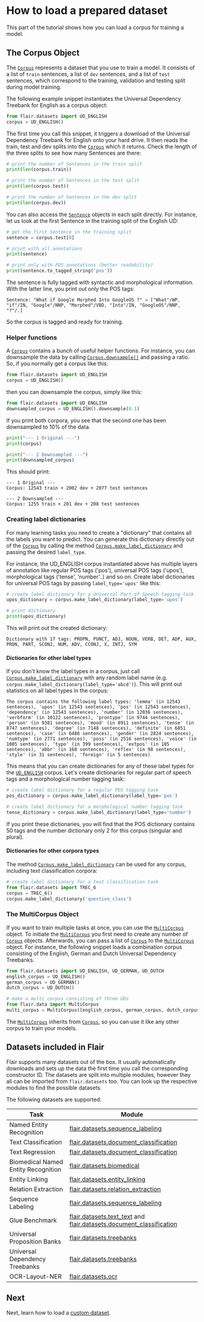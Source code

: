 # How to load a prepared dataset

This part of the tutorial shows how you can load a corpus for training a model. 

## The Corpus Object

The [`Corpus`](#flair.data.Corpus) represents a dataset that you use to train a model. It consists of a list of `train` sentences,
a list of `dev` sentences, and a list of `test` sentences, which correspond to the training, validation and testing
split during model training.

The following example snippet instantiates the Universal Dependency Treebank for English as a corpus object:

```python
from flair.datasets import UD_ENGLISH
corpus = UD_ENGLISH()
```

The first time you call this snippet, it triggers a download of the Universal Dependency Treebank for English onto your
hard drive. It then reads the train, test and dev splits into the [`Corpus`](#flair.data.Corpus) which it returns. Check the length of
the three splits to see how many Sentences are there:

```python
# print the number of Sentences in the train split
print(len(corpus.train))

# print the number of Sentences in the test split
print(len(corpus.test))

# print the number of Sentences in the dev split
print(len(corpus.dev))
```

You can also access the [`Sentence`](#flair.data.Sentence) objects in each split directly. For instance, let us look at the first Sentence in
the training split of the English UD:

```python
# get the first Sentence in the training split
sentence = corpus.test[0]

# print with all annotations
print(sentence)

# print only with POS annotations (better readability)
print(sentence.to_tagged_string('pos'))
```

The sentence is fully tagged with syntactic and morphological information. With the latter line,
you print out only the POS tags:

```console
Sentence: "What if Google Morphed Into GoogleOS ?" → ["What"/WP, "if"/IN, "Google"/NNP, "Morphed"/VBD, "Into"/IN, "GoogleOS"/NNP, "?"/.]
```

So the corpus is tagged and ready for training.

### Helper functions

A [`Corpus`](#flair.data.Corpus) contains a bunch of useful helper functions.
For instance, you can downsample the data by calling [`Corpus.downsample()`](#flair.data.Corpus.downsample) and passing a ratio. So, if you normally get a
corpus like this:

```python
from flair.datasets import UD_ENGLISH
corpus = UD_ENGLISH()
```

then you can downsample the corpus, simply like this:

```python
from flair.datasets import UD_ENGLISH
downsampled_corpus = UD_ENGLISH().downsample(0.1)
```

If you print both corpora, you see that the second one has been downsampled to 10% of the data.

```python
print("--- 1 Original ---")
print(corpus)

print("--- 2 Downsampled ---")
print(downsampled_corpus)
```

This should print:

```console
--- 1 Original ---
Corpus: 12543 train + 2002 dev + 2077 test sentences

--- 2 Downsampled ---
Corpus: 1255 train + 201 dev + 208 test sentences
```

### Creating label dictionaries

For many learning tasks you need to create a "dictionary" that contains all the labels you want to predict.
You can generate this dictionary directly out of the [`Corpus`](#flair.data.Corpus) by calling the method [`Corpus.make_label_dictionary`](#flair.data.Corpus.make_label_dictionary)
and passing the desired `label_type`.

For instance, the UD_ENGLISH corpus instantiated above has multiple layers of annotation like regular
POS tags ('pos'), universal POS tags ('upos'), morphological tags ('tense', 'number'..) and so on.
Create label dictionaries for universal POS tags by passing `label_type='upos'` like this:

```python
# create label dictionary for a Universal Part-of-Speech tagging task
upos_dictionary = corpus.make_label_dictionary(label_type='upos')

# print dictionary
print(upos_dictionary)
```

This will print out the created dictionary:

```console
Dictionary with 17 tags: PROPN, PUNCT, ADJ, NOUN, VERB, DET, ADP, AUX, PRON, PART, SCONJ, NUM, ADV, CCONJ, X, INTJ, SYM
```

#### Dictionaries for other label types

If you don't know the label types in a corpus, just call [`Corpus.make_label_dictionary`](#flair.data.Corpus.make_label_dictionary) with
any random label name (e.g. `corpus.make_label_dictionary(label_type='abcd')`). This will print
out statistics on all label types in the corpus:

```console
The corpus contains the following label types: 'lemma' (in 12543 sentences), 'upos' (in 12543 sentences), 'pos' (in 12543 sentences), 'dependency' (in 12543 sentences), 'number' (in 12036 sentences), 'verbform' (in 10122 sentences), 'prontype' (in 9744 sentences), 'person' (in 9381 sentences), 'mood' (in 8911 sentences), 'tense' (in 8747 sentences), 'degree' (in 7148 sentences), 'definite' (in 6851 sentences), 'case' (in 6486 sentences), 'gender' (in 2824 sentences), 'numtype' (in 2771 sentences), 'poss' (in 2516 sentences), 'voice' (in 1085 sentences), 'typo' (in 399 sentences), 'extpos' (in 185 sentences), 'abbr' (in 168 sentences), 'reflex' (in 98 sentences), 'style' (in 31 sentences), 'foreign' (in 5 sentences)
```

This means that you can create dictionaries for any of these label types for the [`UD_ENGLISH`](#flair.datasets.treebanks.UD_ENGLISH) corpus. Let's create dictionaries for regular part of speech tags
and a morphological number tagging task:

```python
# create label dictionary for a regular POS tagging task
pos_dictionary = corpus.make_label_dictionary(label_type='pos')

# create label dictionary for a morphological number tagging task
tense_dictionary = corpus.make_label_dictionary(label_type='number')
```

If you print these dictionaries, you will find that the POS dictionary contains 50 tags and the number dictionary only 2 for this corpus (singular and plural).


#### Dictionaries for other corpora types

The method [`Corpus.make_label_dictionary`](#flair.data.Corpus.make_label_dictionary) can be used for any corpus, including text classification corpora:

```python
# create label dictionary for a text classification task
from flair.datasets import TREC_6
corpus = TREC_6()
corpus.make_label_dictionary('question_class')
```

### The MultiCorpus Object

If you want to train multiple tasks at once, you can use the [`MultiCorpus`](#flair.data.MultiCorpus) object.
To initiate the [`MultiCorpus`](#flair.data.MultiCorpus) you first need to create any number of [`Corpus`](#flair.data.Corpus) objects. Afterwards, you can pass
a list of [`Corpus`](#flair.data.Corpus) to the [`MultiCorpus`](#flair.data.MultiCorpus) object. For instance, the following snippet loads a combination corpus
consisting of the English, German and Dutch Universal Dependency Treebanks.

```python
from flair.datasets import UD_ENGLISH, UD_GERMAN, UD_DUTCH
english_corpus = UD_ENGLISH()
german_corpus = UD_GERMAN()
dutch_corpus = UD_DUTCH()

# make a multi corpus consisting of three UDs
from flair.data import MultiCorpus
multi_corpus = MultiCorpus([english_corpus, german_corpus, dutch_corpus])
```

The [`MultiCorpus`](#flair.data.MultiCorpus) inherits from [`Corpus`](#flair.data.Corpus), so you can use it like any other corpus to train your models.

## Datasets included in Flair

Flair supports many datasets out of the box. It usually automatically downloads and sets up the data the first time you
call the corresponding constructor ID.
The datasets are split into multiple modules, however they all can be imported from `flair.datasets` too.
You can look up the respective modules to find the possible datasets.

The following datasets are supported:

| Task                                | Module                                                                                                                                      |
|-------------------------------------|---------------------------------------------------------------------------------------------------------------------------------------------|
| Named Entity Recognition            | [flair.datasets.sequence_labeling](#flair.datasets.sequence_labeling)                                                                       |
| Text Classification                 | [flair.datasets.document_classification](#flair.datasets.document_classification)                                                           |
| Text Regression                     | [flair.datasets.document_classification](#flair.datasets.document_classification)                                                           |
| Biomedical Named Entity Recognition | [flair.datasets.biomedical](#flair.datasets.biomedical)                                                                                     |
| Entity Linking                      | [flair.datasets.entity_linking](#flair.datasets.entity_linking)                                                                             |
| Relation Extraction                 | [flair.datasets.relation_extraction](#flair.datasets.relation_extraction)                                                                   |
| Sequence Labeling                   | [flair.datasets.sequence_labeling](#flair.datasets.sequence_labeling)                                                                       |
| Glue Benchmark                      | [flair.datasets.text_text](#flair.datasets.text_text) and [flair.datasets.document_classification](#flair.datasets.document_classification) |
| Universal Proposition Banks         | [flair.datasets.treebanks](#flair.datasets.treebanks)                                                                                       |
| Universal Dependency Treebanks      | [flair.datasets.treebanks](#flair.datasets.treebanks)                                                                                       |
| OCR-Layout-NER                      | [flair.datasets.ocr](#flair.datasets.ocr)                                                                                                   |


## Next 

Next, learn how to load a [custom dataset](how-to-load-custom-dataset.md).
